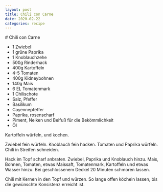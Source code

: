 ```yaml
---
layout: post
title: Chili con Carne
date: 2020-02-22
categories: recipe
---
```

﻿# Chili con Carne

- 1 Zwiebel
- 1 grüne Paprika
- 1 Knoblauchzehe
- 500g Rinderhack
- 400g Kartoffeln
- 4-5 Tomaten
- 400g Kidneybohnen
- 140g Mais
- 6 EL Tomatenmark
- 1 Chilischote
- Salz, Pfeffer
- Basilikum
- Cayennepfeffer
- Paprika, rosenscharf
- Piment, Nelken und Beifuß für die Bekömmlichkeit
- Öl

Kartoffeln würfeln, und kochen.

Zwiebel fein würfeln.
Knoblauch fein hacken.
Tomaten und Paprika würfeln.
Chili in Streifen schneiden.

Hack im Topf scharf anbraten.
Zwiebel, Paprika und Knoblauch hinzu.
Mais, Bohnen, Tomaten, etwas Maissaft, Tomatenmark, Kartoffeln und etwas Wasser hinzu.
Bei geschlossenem Deckel 20 Minuten schmoren lassen.

Chili mit Kernen in den Topf und würzen.
So lange offen köcheln lassen, bis die gewünschte Konsistenz erreicht ist.
